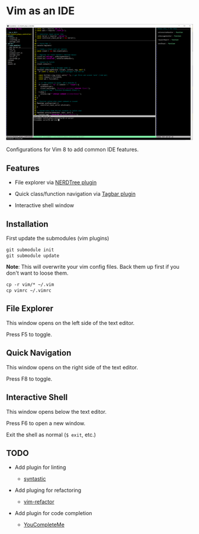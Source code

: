 # Vim as an IDE

![screenshot](img/ss.png)

Configurations for Vim 8 to add common IDE features.

## Features

* File explorer via [NERDTree plugin](https://github.com/scrooloose/nerdtree)

* Quick class/function navigation via [Tagbar plugin](https://github.com/majutsushi/tagbar)

* Interactive shell window

## Installation

First update the submodules (vim plugins)

```
git submodule init
git submodule update
```

**Note**: This will overwrite your vim config files. Back them up first if you 
don't want to loose them.

```
cp -r vim/* ~/.vim
cp vimrc ~/.vimrc
```

## File Explorer

This window opens on the left side of the text editor.

Press F5 to toggle.

## Quick Navigation

This window opens on the right side of the text editor.

Press F8 to toggle.

## Interactive Shell

This window opens below the text editor.

Press F6 to open a new window.

Exit the shell as normal (`$ exit`, etc.)

## TODO

* Add plugin for linting

    * [syntastic](https://github.com/vim-syntastic/syntastic)

* Add pluging for refactoring

    * [vim-refactor](https://github.com/LucHermitte/vim-refactor)

* Add plugin for code completion

    * [YouCompleteMe](https://github.com/ycm-core/YouCompleteMe)
